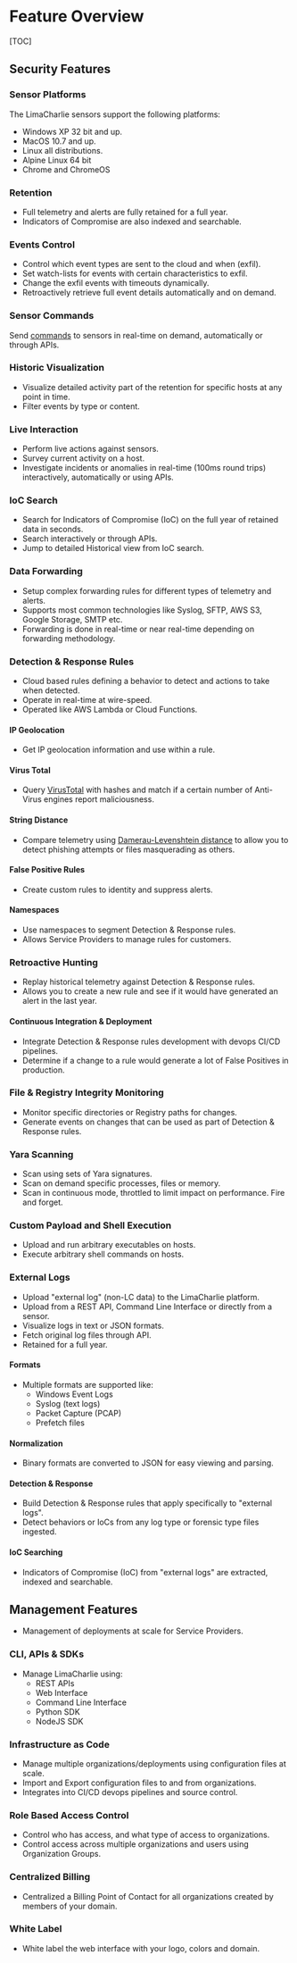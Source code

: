 # Feature Overview

[TOC]


## Security Features

### Sensor Platforms

The LimaCharlie sensors support the following platforms:

* Windows XP 32 bit and up.
* MacOS 10.7 and up.
* Linux all distributions.
* Alpine Linux 64 bit
* Chrome and ChromeOS

### Retention

* Full telemetry and alerts are fully retained for a full year.
* Indicators of Compromise are also indexed and searchable.

### Events Control

* Control which event types are sent to the cloud and when (exfil).
* Set watch-lists for events with certain characteristics to exfil.
* Change the exfil events with timeouts dynamically.
* Retroactively retrieve full event details automatically and on demand.

### Sensor Commands

Send [commands](sensor_commands.md) to sensors in real-time on demand, automatically or through APIs.

### Historic Visualization

* Visualize detailed activity part of the retention for specific hosts at any point in time.
* Filter events by type or content.

### Live Interaction

* Perform live actions against sensors.
* Survey current activity on a host.
* Investigate incidents or anomalies in real-time (100ms round trips) interactively, automatically or using APIs.

### IoC Search

* Search for Indicators of Compromise (IoC) on the full year of retained data in seconds.
* Search interactively or through APIs.
* Jump to detailed Historical view from IoC search.

### Data Forwarding

* Setup complex forwarding rules for different types of telemetry and alerts.
* Supports most common technologies like Syslog, SFTP, AWS S3, Google Storage, SMTP etc.
* Forwarding is done in real-time or near real-time depending on forwarding methodology.

### Detection & Response Rules

* Cloud based rules defining a behavior to detect and actions to take when detected.
* Operate in real-time at wire-speed.
* Operated like AWS Lambda or Cloud Functions.

#### IP Geolocation

* Get IP geolocation information and use within a rule.

#### Virus Total

* Query [VirusTotal](https://virustotal.com) with hashes and match if a certain number of Anti-Virus engines report maliciousness.

#### String Distance

* Compare telemetry using [Damerau-Levenshtein distance](https://en.wikipedia.org/wiki/Damerau%E2%80%93Levenshtein_distance) to allow you to detect phishing attempts or files masquerading as others.

#### False Positive Rules

* Create custom rules to identity and suppress alerts.

#### Namespaces

* Use namespaces to segment Detection & Response rules.
* Allows Service Providers to manage rules for customers.

### Retroactive Hunting

* Replay historical telemetry against Detection & Response rules.
* Allows you to create a new rule and see if it would have generated an alert in the last year.

#### Continuous Integration & Deployment

* Integrate Detection & Response rules development with devops CI/CD pipelines.
* Determine if a change to a rule would generate a lot of False Positives in production.

### File & Registry Integrity Monitoring

* Monitor specific directories or Registry paths for changes.
* Generate events on changes that can be used as part of Detection & Response rules.

### Yara Scanning

* Scan using sets of Yara signatures.
* Scan on demand specific processes, files or memory.
* Scan in continuous mode, throttled to limit impact on performance. Fire and forget.

### Custom Payload and Shell Execution

* Upload and run arbitrary executables on hosts.
* Execute arbitrary shell commands on hosts.

### External Logs

* Upload "external log" (non-LC data) to the LimaCharlie platform.
* Upload from a REST API, Command Line Interface or directly from a sensor.
* Visualize logs in text or JSON formats.
* Fetch original log files through API.
* Retained for a full year.

#### Formats

* Multiple formats are supported like:
    * Windows Event Logs
    * Syslog (text logs)
    * Packet Capture (PCAP)
    * Prefetch files

#### Normalization

* Binary formats are converted to JSON for easy viewing and parsing.

#### Detection & Response

* Build Detection & Response rules that apply specifically to "external logs".
* Detect behaviors or IoCs from any log type or forensic type files ingested.

#### IoC Searching

* Indicators of Compromise (IoC) from "external logs" are extracted, indexed and searchable.

## Management Features

* Management of deployments at scale for Service Providers.

### CLI, APIs & SDKs

* Manage LimaCharlie using:
    * REST APIs
    * Web Interface
    * Command Line Interface
    * Python SDK
    * NodeJS SDK

### Infrastructure as Code

* Manage multiple organizations/deployments using configuration files at scale.
* Import and Export configuration files to and from organizations.
* Integrates into CI/CD devops pipelines and source control.

### Role Based Access Control

* Control who has access, and what type of access to organizations.
* Control access across multiple organizations and users using Organization Groups.

### Centralized Billing

* Centralized a Billing Point of Contact for all organizations created by members of your domain.

### White Label

* White label the web interface with your logo, colors and domain.